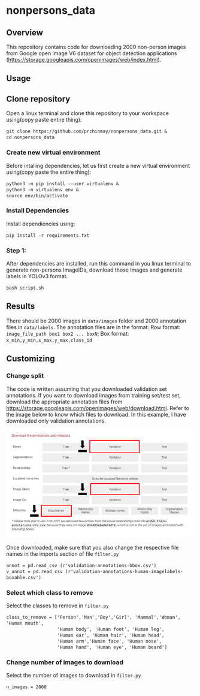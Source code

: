 nonpersons_data
=================

## Overview
This repository contains code for downloading 2000 non-person images from Google open image V6 dataset for object detection applications (https://storage.googleapis.com/openimages/web/index.html).

## Usage

## Clone repository
Open a linux terminal and clone this repository to your workspace using(copy paste entire thing):
```
git clone https://github.com/prchinmay/nonpersons_data.git &
cd nonpersons_data

```

### Create new virtual environment
Before intalling dependencies, let us first create a new virtual environment using(copy paste the entire thing):
```
python3 -m pip install --user virtualenv &
python3 -m virtualenv env &
source env/bin/activate
```

### Install Dependencies
Install dependiencies using:
```
pip install -r requirements.txt

```

### Step 1:

After dependencies are installed, run this command in you linux terminal to generate non-persons ImageIDs, download those Images and generate labels in YOLOv3 format.
 
```
bash script.sh

```

## Results

There should be 2000 images in `data/images` folder and 2000 annotation files in `data/labels`. The annotation files are in the format:
Row format: `image_file_path box1 box2 ... boxN`;
Box format: `x_min,y_min,x_max,y_max,class_id` 

## Customizing

### Change split
The code is written assuming that you downloaded validation set annotations. If you want to download images from training set/test set, download the appropriate annotation files from https://storage.googleapis.com/openimages/web/download.html. Refer to the image below to know which files to download. In this example, I have downloaded only validation annotations.

![download](pics/annot_files.png)

Once downloaded, make sure that you also change the respective file names in the imports section of file `filter.py`
```
annot = pd.read_csv (r'validation-annotations-bbox.csv')
v_annot = pd.read_csv (r'validation-annotations-human-imagelabels-boxable.csv')

```
### Select which class to remove
Select the classes to remove in `filter.py`

```
class_to_remove = ['Person','Man','Boy','Girl', 'Mammal','Woman', 'Human mouth', 
                   'Human body', 'Human foot', 'Human leg', 
                   'Human ear', 'Human hair', 'Human head',
                   'Human arm','Human face', 'Human nose',
                   'Human hand', 'Human eye', 'Human beard']
```

### Change number of images to download

Select the number of images to download in `filter.py`

```
n_images = 2000 

```






